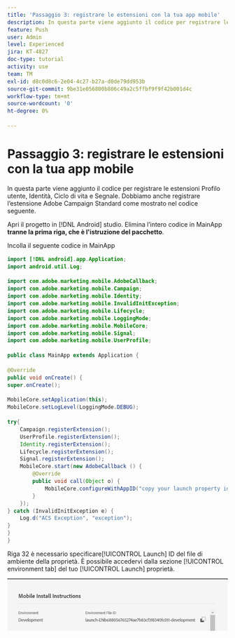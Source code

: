 ```yaml
---
title: 'Passaggio 3: registrare le estensioni con la tua app mobile'
description: In questa parte viene aggiunto il codice per registrare le estensioni UserProfile, Identity, Lifecycle e Signal.
feature: Push
user: Admin
level: Experienced
jira: KT-4827
doc-type: tutorial
activity: use
team: TM
exl-id: d8c0d8c6-2e04-4c27-b27a-d0de79dd953b
source-git-commit: 9be31e056800b806c49a2c5ffbf9f9f42b001d4c
workflow-type: tm+mt
source-wordcount: '0'
ht-degree: 0%

---
```


# Passaggio 3: registrare le estensioni con la tua app mobile

In questa parte viene aggiunto il codice per registrare le estensioni Profilo utente, Identità, Ciclo di vita e Segnale. Dobbiamo anche registrare l’estensione Adobe Campaign Standard come mostrato nel codice seguente.

Apri il progetto in [!DNL Android] studio. Elimina l’intero codice in MainApp **tranne la prima riga, che è l&#39;istruzione del pacchetto**.

Incolla il seguente codice in MainApp

<!--
Removed `{.line-numbers}` below
-->

```java
import [!DNL android].app.Application;
import android.util.Log;

import com.adobe.marketing.mobile.AdobeCallback;
import com.adobe.marketing.mobile.Campaign;
import com.adobe.marketing.mobile.Identity;
import com.adobe.marketing.mobile.InvalidInitException;
import com.adobe.marketing.mobile.Lifecycle;
import com.adobe.marketing.mobile.LoggingMode;
import com.adobe.marketing.mobile.MobileCore;
import com.adobe.marketing.mobile.Signal;
import com.adobe.marketing.mobile.UserProfile;

public class MainApp extends Application {

@Override
public void onCreate() {
super.onCreate();

MobileCore.setApplication(this);
MobileCore.setLogLevel(LoggingMode.DEBUG);

try{
    Campaign.registerExtension();
    UserProfile.registerExtension();
    Identity.registerExtension();
    Lifecycle.registerExtension();
    Signal.registerExtension();
    MobileCore.start(new AdobeCallback () {
        @Override
        public void call(Object o) {
            MobileCore.configureWithAppID("copy your launch property id here");
        }
    });
} catch (InvalidInitException e) {
    Log.d("ACS Exception", "exception");
}
}
}
```

Riga 32 è necessario specificare[!UICONTROL  Launch] ID del file di ambiente della proprietà. È possibile accedervi dalla sezione [!UICONTROL environment tab] del tuo [!UICONTROL Launch] proprietà.

![launch-id](assets/launch-id-property.PNG)
